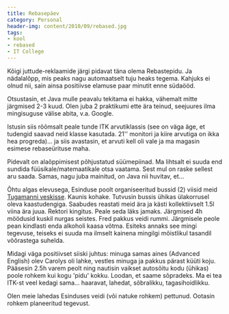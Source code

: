 ```yaml
---
title: Rebasepäev
category: Personal
header-img: content/2010/09/rebased.jpg
tags:
- kool
- rebased
- IT College
---
```


Kõigi juttude-reklaamide järgi pidavat täna olema Rebastepidu. Ja nädalalõpp, mis peaks nagu automaatselt tuju heaks tegema. Kahjuks ei olnud nii, sain ainsa positiivse elamuse paar minutit enne südaööd.

Otsustasin, et Java mulle peavalu tekitama ei hakka, vähemalt mitte järgmised 2-3 kuud. Olen juba 2 praktikumi ette ära teinud, seejuures ilma mingisuguse välise abita, v.a. Google.

Istusin siis rõõmsalt peale tunde ITK arvutiklassis (see on väga äge, et tudengid saavad neid klasse kasutada. 21'' monitori ja kiire arvutiga on ikka hea progreda)... ja siis avastasin, et arvuti kell oli vale ja ma magasin esimese rebaseürituse maha.

Pidevalt on alaõppimisest põhjustatud süümepiinad. Ma lihtsalt ei suuda end sundida füüsikale/matemaatikale otsa vaatama. Sest mul on raske sellest aru saada. Samas, nagu juba mainitud, on Java nii huvitav, et...

Õhtu algas elevusega, Esinduse poolt organiseeritud bussid (2) viisid meid [Tugamanni veskisse](http://tugamanni.ee). Kaunis kohake. Tutvusin bussis ühikas ülakorrusel oleva kaastudengiga. Saabudes reastati meid ära ja kästi kollektiivselt 1.5l viina ära juua. Rektori kingitus. Peale seda läks jamaks. Järgmised 4h möödusid kuskil nurgas seistes. Fred pakkus veidi rummi. Järgmisele peole pean kindlasti enda alkoholi kaasa võtma. Esiteks annaks see mingi tegevuse, teiseks ei suuda ma ilmselt kainena mingilgi mõistlikul tasandil võõrastega suhelda.

Midagi väga positiivset siiski juhtus: minuga samas aines (Advanced English) olev Carolys oli lahke, vestles minuga ja pakkus pärast küüti koju. Pääsesin 2.5h varem peolt ning nautisin vaikset autosõitu kodu (ühikas) poole rohkem kui kogu 'pidu' kokku. Loodan, et saame sõpradeks. Ma ei tea ITK-st veel kedagi sama... haaravat, lahedat, sõbralikku, tagasihoidlikku.

Olen meie lahedas Esinduses veidi (või natuke rohkem) pettunud. Ootasin rohkem planeeritud tegevust.
